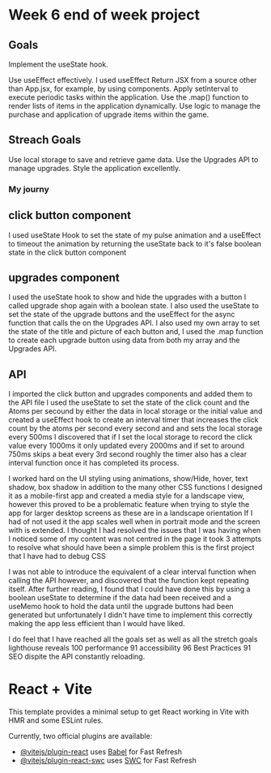 # Week 6 end of week project 

## Goals 

 Implement the useState hook.
   
 Use useEffect effectively.
   I used useEffect 
 Return JSX from a source other than App.jsx, for example, by using components.
 Apply setInterval to execute periodic tasks within the application.
 Use the .map() function to render lists of items in the application dynamically.
 Use logic to manage the purchase and application of upgrade items within the game.

## Streach Goals
 Use local storage to save and retrieve game data.
 Use the Upgrades API to manage upgrades.
 Style the application excellently.

### My journy 
## click button component 
I used useState Hook to set the state of my pulse animation and a useEffect to timeout the animation by returning the useState back to it's false boolean state in the click button component 
## upgrades component 
I used the useState hook to show and hide the upgrades with a button I called upgrade shop again with a boolean state. 
I also used the useState to set the state of the upgrade buttons and the useEffect for the async function that calls the on the Upgrades API. 
I also used my own array to set the state of the title and picture of each button and, 
I used the .map function to create each upgrade button using data from both my array and the Upgrades API.  
## API  
I imported the click button and upgrades components and added them to the API file I used the useState to set the state of the click count and the Atoms per secound by either the data in local storage or the initial value and created a useEffect hook to create an interval timer that increases the click count by the atoms per second every second and and sets the local storage every 500ms I discovered that if I set the local storage to record the click value every 1000ms it only updated every 2000ms and if set to around 750ms skips a beat every 3rd second roughly 
the timer also has a clear interval function once it has completed its process. 

I worked hard on the UI styling using animations, show/Hide, hover, text shadow, box shadow in addition to the many other CSS functions I designed it as a mobile-first app and created a media style for a landscape view, however this proved to be a problematic feature when trying to style the app for larger desktop screens as these are in a landscape orientation If I had of not used it the app scales well when in portrait mode and the screen with is extended. I thought I had resolved the issues that I was having when I noticed some of my content was not centred in the page it took 3 attempts to resolve what should have been a simple problem this is the first project that I have had to debug CSS     

I was not able to introduce the equivalent of a clear interval function when calling the API however, and discovered that the function kept repeating itself. After further reading, I found that I could have done this by using a boolean useState to determine if the data had been received and a useMemo hook to hold the data until the upgrade buttons had been generated but unfortunately I didn't have time to implement this correctly making the app less efficient than I would have liked.      

I do feel that I have reached all the goals set as well as all the stretch goals 
lighthouse reveals 
100 performance 
91 accessibility 
96 Best Practices 
91 SEO 
dispite the API constantly reloading. 










# React + Vite

This template provides a minimal setup to get React working in Vite with HMR and some ESLint rules.

Currently, two official plugins are available:

- [@vitejs/plugin-react](https://github.com/vitejs/vite-plugin-react/blob/main/packages/plugin-react/README.md) uses [Babel](https://babeljs.io/) for Fast Refresh
- [@vitejs/plugin-react-swc](https://github.com/vitejs/vite-plugin-react-swc) uses [SWC](https://swc.rs/) for Fast Refresh
